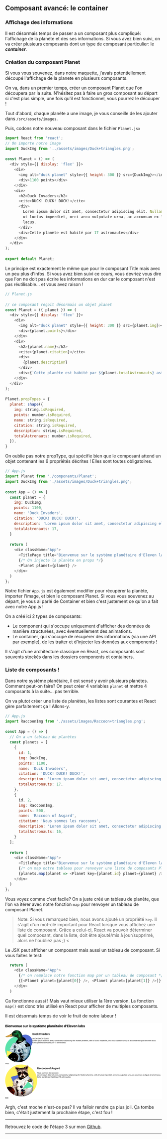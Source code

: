 ## Composant avancé: le container

### Affichage des informations

Il est désormais temps de passer a un composant plus compliqué: l'affichage de la planète et des ses informations. Si vous avez bien suivi, on va créer plusieurs composants dont un type de composant particulier: le ***container***.

### Création du composant Planet

Si vous vous souvenez, dans notre maquette, j'avais potentiellement découpé l'affichage de la planete en plusieurs composants.

On va, dans un premier temps, créer un composant Planet que l'on découpera par la suite. N'hésitez pas à faire un gros composant au départ si c'est plus simple, une fois qu'il est fonctionnel, vous pourrez le découper !

Tout d'abord, chaque planète a une image, je vous conseille de les ajouter dans `/src/assets/images`.

Puis, codons notre nouveau composant dans le fichier `Planet.jsx`

```js
import React from 'react';
// On importe notre image
import DuckImg from '../assets/images/Duck+triangles.png';

const Planet = () => (
  <div style={{ display: 'flex' }}>
    <div>
      <img alt="duck planet" style={{ height: 300 }} src={DuckImg}></img>
      <div>1100 points</div>
    </div>
    <div>
      <h2>Duck Invaders</h2>
      <cite>DUCK! DUCK! DUCK!</cite>
      <div>
        Lorem ipsum dolor sit amet, consectetur adipiscing elit. Nullam pharetra, velit
        ut luctus imperdiet, orci arcu vulputate urna, ac accumsan ex ligula sit amet
        lacus.
      </div>
      <div>Cette planète est habité par 17 astronautes</div>
    </div>
  </div>
);

export default Planet;
```

Le principe est exactement le même que pour le composant Title mais avec un peu plus d'infos. Si vous avez bien suivi ce cours, vous devriez vous dire que l'on ne doit pas écrire les informations en dur car le composant n'est pas réutilisable... et vous avez raison !

```js
// Planet.js

// ce composant reçoit désormais un objet planet
const Planet = ({ planet }) => (
  <div style={{ display: 'flex' }}>
    <div>
      <img alt="duck planet" style={{ height: 300 }} src={planet.img}></img>
      <div>{planet.points}</div>
    </div>
    <div>
      <h2>{planet.name}</h2>
      <cite>{planet.citation}</cite>
      <div>
        {planet.description}
      </div>
      <div>{`Cette planète est habité par ${planet.totalAstronauts} astronautes`}</div>
    </div>
  </div>
);

Planet.propTypes = {
  planet: shape({
    img: string.isRequired,
    points: number.isRequired,
    name: string.isRequired,
    citation: string.isRequired,
    description: string.isRequired,
    totalAstronauts: number.isRequired,
  }),
}
```

On oublie pas notre propType, qui spécifie bien que le composant attend un objet contenant les 6 propriétés décrites ! Elles sont toutes obligatoires.

```js
// App.js
import Planet from './components/Planet';
import DuckImg from './assets/images/Duck+triangles.png';

const App = () => {
  const planet = {
    img: DuckImg,
    points: 1100,
    name: 'Duck Invaders',
    citation: 'DUCK! DUCK! DUCK!',
    description: 'Lorem ipsum dolor sit amet, consectetur adipiscing elit. Nullam pharetra, velit ut luctus imperdiet, orci arcu vulputate urna, ac accumsan ex ligula sit amet lacus.',
    totalAstronauts: 17,
  }

  return (
    <div className="App">
      <TitlePage title="Bienvenue sur le système planétaire d'Eleven labs" />
      {/* On injecte la planète en props */}
      <Planet planet={planet} />
    </div>
  )
};
```

Notre fichier `App.js` est également modifier pour récupérer la planète, importer l'image, et bien le composant Planet.
Si vous vous souvenez au départ, je vous ai parlé de Container et bien c'est justement ce qu'on a fait avec notre App.js !

On a créé ici 2 types de composants:
- Le component qui s'occupe uniquement d'afficher des données de manière structurées, avec éventuellement des animations.
- Le container, qui s'occupe de récupérer des informations (via une API par exemple), de les traiter et d'injecter les données aux components !

Il s'agit d'une architecture classique en React, ces composants sont souvents stockés dans les dossiers components et containers.

### Liste de composants !

Dans notre système planètaire, il est sensé y avoir plusieurs planètes. 
Comment peut-on faire? On peut créer 4 variables `planet` et mettre 4 composants <Planet /> à la suite... pas terrible.

On va plutot créer une liste de planètes, les listes sont courantes et React gère parfaitement ça ! Allons-y.

```js
// App.js
import RaccoonImg from './assets/images/Raccoon+triangles.png';

const App = () => {
  // On a un tableau de planètes
  const planets = [
    {
      id: 1,
      img: DuckImg,
      points: 1100,
      name: 'Duck Invaders',
      citation: 'DUCK! DUCK! DUCK!',
      description: 'Lorem ipsum dolor sit amet, consectetur adipiscing elit. Nullam pharetra, velit ut luctus imperdiet, orci arcu vulputate urna, ac accumsan ex ligula sit amet lacus.',
      totalAstronauts: 17,
    },
    {
      id, 2,
      img: RaccoonImg,
      points: 500,
      name: 'Raccoon of Asgard',
      citation: 'Nous sommes les raccoons',
      description: 'Lorem ipsum dolor sit amet, consectetur adipiscing elit. Nullam pharetra, velit ut luctus imperdiet, orci arcu vulputate urna, ac accumsan ex ligula sit amet lacus.',
      totalAstronauts: 16,
    }
  ];

  return (
    <div className="App">
      <TitlePage title="Bienvenue sur le système planétaire d'Eleven labs" />
      {/* on map notre tableau pour renvoyer une liste de composants Planet */}
      {planets.map(planet => <Planet key={planet.id} planet={planet} />)}
    </div>
  )
};
```

Vous voyez comme c'est facile? On a juste créé un tableau de planète, que l'on va itérer avec notre fonction `map` pour renvoyer un tableau de composant Planet.

> Note: Si vous remarquez bien, nous avons ajouté un propriété `key`. Il s'agit d'un mot-clé important pour React lorsque vous affichez une liste de composant.
Grâce a celui-ci, React va pouvoir déterminer quel composant, dans la liste, doit être ajouté/mis à jour/supprimé, alors ne l'oubliez pas ;) <

Le JSX  peut afficher un composant mais aussi un tableau de composant. Si vous faites le test: 

```js
  return (
    <div className="App">
      {/* on remplace notre fonction map par un tableau de composant */}
      {[<Planet planet={planet[0]} />, <Planet planet={planet[1]} />]}
    </div>
  )
```
Ca fonctionne aussi ! Mais vaut mieux utiliser la 1ère version.
La fonction `map()` est donc très utilisé en React pour afficher de multiples composants.

Il est désormais temps de voir le fruit de notre labeur !

![liste de planète](../../assets/2019-08-01-developper-app-react-en-2019/planets_component.png)

Argh, c'est moche n'est-ce pas? Il va falloir rendre ça plus joli. Ça tombe bien, c'était justement la prochaine étape, c'est fou !

---
Retrouvez le code de l'étape 3 sur mon [Github](https://github.com/KizeRemi/Tutoriel-react/tree/step-3).

---
